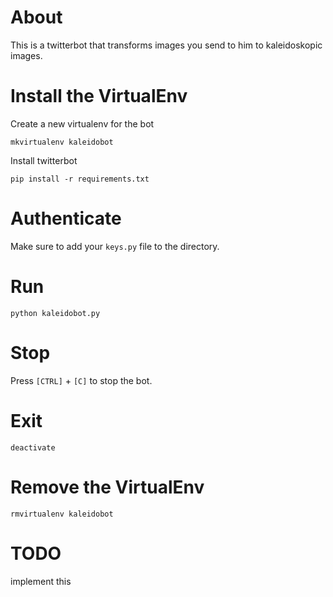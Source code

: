 # About

This is a twitterbot that transforms images you send to him to kaleidoskopic images. 


# Install the VirtualEnv

Create a new virtualenv for the bot

	mkvirtualenv kaleidobot
	
Install twitterbot
	
	pip install -r requirements.txt


# Authenticate

Make sure to add your `keys.py` file to the directory.



# Run

	python kaleidobot.py

	
# Stop

Press `[CTRL]` + `[C]` to stop the bot.


# Exit
	
	deactivate


# Remove the VirtualEnv

	rmvirtualenv kaleidobot

	
# TODO

implement this